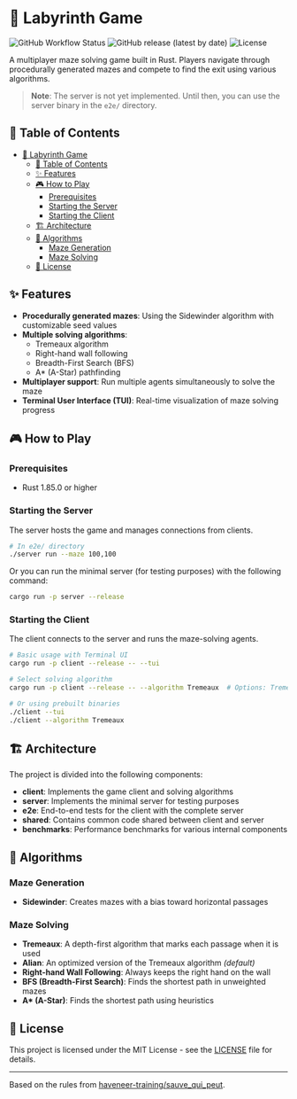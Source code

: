 # 🧩 Labyrinth Game

![GitHub Workflow Status](https://img.shields.io/github/actions/workflow/status/Jayllyz/labyrinth-game/ci.yaml?style=flat-square)
![GitHub release (latest by date)](https://img.shields.io/github/v/release/Jayllyz/labyrinth-game?style=flat-square)
![License](https://img.shields.io/github/license/Jayllyz/labyrinth-game?style=flat-square)

A multiplayer maze solving game built in Rust. Players navigate through procedurally generated mazes and compete to find the exit using various algorithms.

> **Note**: The server is not yet implemented. Until then, you can use the server binary in the `e2e/` directory.

## 📖 Table of Contents

- [🧩 Labyrinth Game](#-labyrinth-game)
  - [📖 Table of Contents](#-table-of-contents)
  - [✨ Features](#-features)
  - [🎮 How to Play](#-how-to-play)
    - [Prerequisites](#prerequisites)
    - [Starting the Server](#starting-the-server)
    - [Starting the Client](#starting-the-client)
  - [🏗️ Architecture](#️-architecture)
  - [🧮 Algorithms](#-algorithms)
    - [Maze Generation](#maze-generation)
    - [Maze Solving](#maze-solving)
  - [📄 License](#-license)

## ✨ Features

- **Procedurally generated mazes**: Using the Sidewinder algorithm with customizable seed values
- **Multiple solving algorithms**: 
  - Tremeaux algorithm
  - Right-hand wall following
  - Breadth-First Search (BFS)
  - A* (A-Star) pathfinding
- **Multiplayer support**: Run multiple agents simultaneously to solve the maze
- **Terminal User Interface (TUI)**: Real-time visualization of maze solving progress

## 🎮 How to Play

### Prerequisites

- Rust 1.85.0 or higher

### Starting the Server

The server hosts the game and manages connections from clients.

```bash
# In e2e/ directory
./server run --maze 100,100
```

Or you can run the minimal server (for testing purposes) with the following command:

```bash
cargo run -p server --release
```

### Starting the Client

The client connects to the server and runs the maze-solving agents.

```bash
# Basic usage with Terminal UI
cargo run -p client --release -- --tui

# Select solving algorithm
cargo run -p client --release -- --algorithm Tremeaux  # Options: Tremeaux, WallFollower, Alian

# Or using prebuilt binaries
./client --tui
./client --algorithm Tremeaux
```

## 🏗️ Architecture

The project is divided into the following components:

- **client**: Implements the game client and solving algorithms
- **server**: Implements the minimal server for testing purposes
- **e2e**: End-to-end tests for the client with the complete server
- **shared**: Contains common code shared between client and server
- **benchmarks**: Performance benchmarks for various internal components

## 🧮 Algorithms

### Maze Generation

- **Sidewinder**: Creates mazes with a bias toward horizontal passages

### Maze Solving

- **Tremeaux**: A depth-first algorithm that marks each passage when it is used
- **Alian**: An optimized version of the Tremeaux algorithm *(default)*
- **Right-hand Wall Following**: Always keeps the right hand on the wall
- **BFS (Breadth-First Search)**: Finds the shortest path in unweighted mazes
- **A\* (A-Star)**: Finds the shortest path using heuristics

## 📄 License

This project is licensed under the MIT License - see the [LICENSE](LICENSE) file for details.

---

Based on the rules from [haveneer-training/sauve_qui_peut](https://github.com/haveneer-training/sauve_qui_peut).
